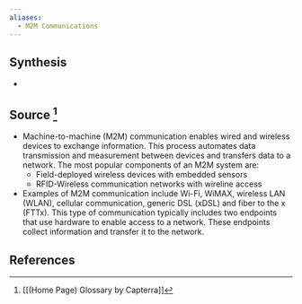 ```yaml
---
aliases:
  - M2M Communications
---
```

## Synthesis
- 
## Source [^1]
- Machine-to-machine (M2M) communication enables wired and wireless devices to exchange information. This process automates data transmission and measurement between devices and transfers data to a network. The most popular components of an M2M system are:
	- Field-deployed wireless devices with embedded sensors
	- RFID-Wireless communication networks with wireline access
- Examples of M2M communication include Wi-Fi, WiMAX, wireless LAN (WLAN), cellular communication, generic DSL (xDSL) and fiber to the x (FTTx). This type of communication typically includes two endpoints that use hardware to enable access to a network. These endpoints collect information and transfer it to the network.
## References

[^1]: [[(Home Page) Glossary by Capterra]]